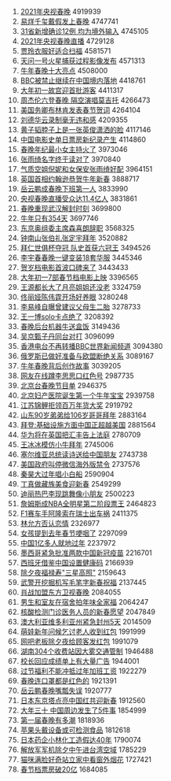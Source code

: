 1. [2021年央视春晚](http://www.baidu.com/baidu?cl=3&tn=SE_baiduhomet8_jmjb7mjw&rsv_dl=fyb_top&fr=top1000&wd=2021%C4%EA%D1%EB%CA%D3%B4%BA%CD%ED) 4919939
1. [易烊千玺戴假发上春晚](http://www.baidu.com/baidu?cl=3&tn=SE_baiduhomet8_jmjb7mjw&rsv_dl=fyb_top&fr=top1000&wd=%D2%D7%EC%C8%C7%A7%E7%F4%B4%F7%BC%D9%B7%A2%C9%CF%B4%BA%CD%ED) 4747741
1. [31省新增确诊12例 均为境外输入](http://www.baidu.com/baidu?cl=3&tn=SE_baiduhomet8_jmjb7mjw&rsv_dl=fyb_top&fr=top1000&wd=31%CA%A1%D0%C2%D4%F6%C8%B7%D5%EF12%C0%FD%20%BE%F9%CE%AA%BE%B3%CD%E2%CA%E4%C8%EB) 4745105
1. [2021年央视春晚直播](http://www.baidu.com/baidu?cl=3&tn=SE_baiduhomet8_jmjb7mjw&rsv_dl=fyb_top&fr=top1000&wd=2021%C4%EA%D1%EB%CA%D3%B4%BA%CD%ED%D6%B1%B2%A5) 4729128
1. [贾玲衣服好适合扫福](http://www.baidu.com/baidu?cl=3&tn=SE_baiduhomet8_jmjb7mjw&rsv_dl=fyb_top&fr=top1000&wd=%BC%D6%C1%E1%D2%C2%B7%FE%BA%C3%CA%CA%BA%CF%C9%A8%B8%A3) 4581571
1. [天问一号火星捕获过程影像发布](http://www.baidu.com/baidu?cl=3&tn=SE_baiduhomet8_jmjb7mjw&rsv_dl=fyb_top&fr=top1000&wd=%CC%EC%CE%CA%D2%BB%BA%C5%BB%F0%D0%C7%B2%B6%BB%F1%B9%FD%B3%CC%D3%B0%CF%F1%B7%A2%B2%BC) 4571313
1. [牛年春晚十大亮点](http://www.baidu.com/baidu?cl=3&tn=SE_baiduhomet8_jmjb7mjw&rsv_dl=fyb_top&fr=top1000&wd=%C5%A3%C4%EA%B4%BA%CD%ED%CA%AE%B4%F3%C1%C1%B5%E3) 4508000
1. [BBC被禁止继续在中国境内落地](http://www.baidu.com/baidu?cl=3&tn=SE_baiduhomet8_jmjb7mjw&rsv_dl=fyb_top&fr=top1000&wd=BBC%B1%BB%BD%FB%D6%B9%BC%CC%D0%F8%D4%DA%D6%D0%B9%FA%BE%B3%C4%DA%C2%E4%B5%D8) 4418761
1. [大年初一故宫迎首批游客](http://www.baidu.com/baidu?cl=3&tn=SE_baiduhomet8_jmjb7mjw&rsv_dl=fyb_top&fr=top1000&wd=%B4%F3%C4%EA%B3%F5%D2%BB%B9%CA%B9%AC%D3%AD%CA%D7%C5%FA%D3%CE%BF%CD) 4411317
1. [周杰伦六登春晚 隔空演唱莫吉托](http://www.baidu.com/baidu?cl=3&tn=SE_baiduhomet8_jmjb7mjw&rsv_dl=fyb_top&fr=top1000&wd=%D6%DC%BD%DC%C2%D7%C1%F9%B5%C7%B4%BA%CD%ED%20%B8%F4%BF%D5%D1%DD%B3%AA%C4%AA%BC%AA%CD%D0) 4266473
1. [美国务卿布林肯发表春节贺词](http://www.baidu.com/baidu?cl=3&tn=SE_baiduhomet8_jmjb7mjw&rsv_dl=fyb_top&fr=top1000&wd=%C3%C0%B9%FA%CE%F1%C7%E4%B2%BC%C1%D6%BF%CF%B7%A2%B1%ED%B4%BA%BD%DA%BA%D8%B4%CA) 4264104
1. [刘德华云录制毫无违和感](http://www.baidu.com/baidu?cl=3&tn=SE_baiduhomet8_jmjb7mjw&rsv_dl=fyb_top&fr=top1000&wd=%C1%F5%B5%C2%BB%AA%D4%C6%C2%BC%D6%C6%BA%C1%CE%DE%CE%A5%BA%CD%B8%D0) 4209355
1. [黄子韬脖子上是一张英俊潇洒的脸](http://www.baidu.com/baidu?cl=3&tn=SE_baiduhomet8_jmjb7mjw&rsv_dl=fyb_top&fr=top1000&wd=%BB%C6%D7%D3%E8%BA%B2%B1%D7%D3%C9%CF%CA%C7%D2%BB%D5%C5%D3%A2%BF%A1%E4%EC%C8%F7%B5%C4%C1%B3) 4117146
1. [中国电影史单日票房新纪录产生](http://www.baidu.com/baidu?cl=3&tn=SE_baiduhomet8_jmjb7mjw&rsv_dl=fyb_top&fr=top1000&wd=%D6%D0%B9%FA%B5%E7%D3%B0%CA%B7%B5%A5%C8%D5%C6%B1%B7%BF%D0%C2%BC%CD%C2%BC%B2%FA%C9%FA) 4114860
1. [春晚年纪最小女主持火了](http://www.baidu.com/baidu?cl=3&tn=SE_baiduhomet8_jmjb7mjw&rsv_dl=fyb_top&fr=top1000&wd=%B4%BA%CD%ED%C4%EA%BC%CD%D7%EE%D0%A1%C5%AE%D6%F7%B3%D6%BB%F0%C1%CB) 3973046
1. [张雨绮名字终于读对了](http://www.baidu.com/baidu?cl=3&tn=SE_baiduhomet8_jmjb7mjw&rsv_dl=fyb_top&fr=top1000&wd=%D5%C5%D3%EA%E7%B2%C3%FB%D7%D6%D6%D5%D3%DA%B6%C1%B6%D4%C1%CB) 3970840
1. [气质空姐倪妮和女保安张雨绮好配](http://www.baidu.com/baidu?cl=3&tn=SE_baiduhomet8_jmjb7mjw&rsv_dl=fyb_top&fr=top1000&wd=%C6%F8%D6%CA%BF%D5%BD%E3%C4%DF%C4%DD%BA%CD%C5%AE%B1%A3%B0%B2%D5%C5%D3%EA%E7%B2%BA%C3%C5%E4) 3964151
1. [英国首相约翰逊恭贺牛年新春](http://www.baidu.com/baidu?cl=3&tn=SE_baiduhomet8_jmjb7mjw&rsv_dl=fyb_top&fr=top1000&wd=%D3%A2%B9%FA%CA%D7%CF%E0%D4%BC%BA%B2%D1%B7%B9%A7%BA%D8%C5%A3%C4%EA%D0%C2%B4%BA) 3888717
1. [岳云鹏成春晚下班第一人](http://www.baidu.com/baidu?cl=3&tn=SE_baiduhomet8_jmjb7mjw&rsv_dl=fyb_top&fr=top1000&wd=%D4%C0%D4%C6%C5%F4%B3%C9%B4%BA%CD%ED%CF%C2%B0%E0%B5%DA%D2%BB%C8%CB) 3833990
1. [央视春晚直播受众达11.4亿人](http://www.baidu.com/baidu?cl=3&tn=SE_baiduhomet8_jmjb7mjw&rsv_dl=fyb_top&fr=top1000&wd=%D1%EB%CA%D3%B4%BA%CD%ED%D6%B1%B2%A5%CA%DC%D6%DA%B4%EF11.4%D2%DA%C8%CB) 3831861
1. [春晚重现武汉解封时刻](http://www.baidu.com/baidu?cl=3&tn=SE_baiduhomet8_jmjb7mjw&rsv_dl=fyb_top&fr=top1000&wd=%B4%BA%CD%ED%D6%D8%CF%D6%CE%E4%BA%BA%BD%E2%B7%E2%CA%B1%BF%CC) 3699800
1. [牛年只有354天](http://www.baidu.com/baidu?cl=3&tn=SE_baiduhomet8_jmjb7mjw&rsv_dl=fyb_top&fr=top1000&wd=%C5%A3%C4%EA%D6%BB%D3%D0354%CC%EC) 3697746
1. [东京奥组委主席森喜朗辞职](http://www.baidu.com/baidu?cl=3&tn=SE_baiduhomet8_jmjb7mjw&rsv_dl=fyb_top&fr=top1000&wd=%B6%AB%BE%A9%B0%C2%D7%E9%CE%AF%D6%F7%CF%AF%C9%AD%CF%B2%C0%CA%B4%C7%D6%B0) 3568325
1. [钟南山张伯礼张定宇拜年](http://www.baidu.com/baidu?cl=3&tn=SE_baiduhomet8_jmjb7mjw&rsv_dl=fyb_top&fr=top1000&wd=%D6%D3%C4%CF%C9%BD%D5%C5%B2%AE%C0%F1%D5%C5%B6%A8%D3%EE%B0%DD%C4%EA) 3520882
1. [拜仁世俱杯夺冠 队史首获六冠王](http://www.baidu.com/baidu?cl=3&tn=SE_baiduhomet8_jmjb7mjw&rsv_dl=fyb_top&fr=top1000&wd=%B0%DD%C8%CA%CA%C0%BE%E3%B1%AD%B6%E1%B9%DA%20%B6%D3%CA%B7%CA%D7%BB%F1%C1%F9%B9%DA%CD%F5) 3494526
1. [李宇春春晚一键变装18套华服](http://www.baidu.com/baidu?cl=3&tn=SE_baiduhomet8_jmjb7mjw&rsv_dl=fyb_top&fr=top1000&wd=%C0%EE%D3%EE%B4%BA%B4%BA%CD%ED%D2%BB%BC%FC%B1%E4%D7%B018%CC%D7%BB%AA%B7%FE) 3445346
1. [贺岁档电影首波口碑来了](http://www.baidu.com/baidu?cl=3&tn=SE_baiduhomet8_jmjb7mjw&rsv_dl=fyb_top&fr=top1000&wd=%BA%D8%CB%EA%B5%B5%B5%E7%D3%B0%CA%D7%B2%A8%BF%DA%B1%AE%C0%B4%C1%CB) 3443433
1. [大年初一7部春节档电影上映](http://www.baidu.com/baidu?cl=3&tn=SE_baiduhomet8_jmjb7mjw&rsv_dl=fyb_top&fr=top1000&wd=%B4%F3%C4%EA%B3%F5%D2%BB7%B2%BF%B4%BA%BD%DA%B5%B5%B5%E7%D3%B0%C9%CF%D3%B3) 3396565
1. [王源都长大了月亮姐姐还没老](http://www.baidu.com/baidu?cl=3&tn=SE_baiduhomet8_jmjb7mjw&rsv_dl=fyb_top&fr=top1000&wd=%CD%F5%D4%B4%B6%BC%B3%A4%B4%F3%C1%CB%D4%C2%C1%C1%BD%E3%BD%E3%BB%B9%C3%BB%C0%CF) 3324759
1. [佟丽娅陈伟霆开场好养眼](http://www.baidu.com/baidu?cl=3&tn=SE_baiduhomet8_jmjb7mjw&rsv_dl=fyb_top&fr=top1000&wd=%D9%A1%C0%F6%E6%AB%B3%C2%CE%B0%F6%AA%BF%AA%B3%A1%BA%C3%D1%F8%D1%DB) 3280248
1. [李易峰自曝曾建议父母生二胎](http://www.baidu.com/baidu?cl=3&tn=SE_baiduhomet8_jmjb7mjw&rsv_dl=fyb_top&fr=top1000&wd=%C0%EE%D2%D7%B7%E5%D7%D4%C6%D8%D4%F8%BD%A8%D2%E9%B8%B8%C4%B8%C9%FA%B6%FE%CC%A5) 3278733
1. [王一博solo卡点绝了](http://www.baidu.com/baidu?cl=3&tn=SE_baiduhomet8_jmjb7mjw&rsv_dl=fyb_top&fr=top1000&wd=%CD%F5%D2%BB%B2%A9solo%BF%A8%B5%E3%BE%F8%C1%CB) 3208392
1. [春晚后台机器牛送盒饭](http://www.baidu.com/baidu?cl=3&tn=SE_baiduhomet8_jmjb7mjw&rsv_dl=fyb_top&fr=top1000&wd=%B4%BA%CD%ED%BA%F3%CC%A8%BB%FA%C6%F7%C5%A3%CB%CD%BA%D0%B7%B9) 3149436
1. [吴京甄子丹同台对打](http://www.baidu.com/baidu?cl=3&tn=SE_baiduhomet8_jmjb7mjw&rsv_dl=fyb_top&fr=top1000&wd=%CE%E2%BE%A9%D5%E7%D7%D3%B5%A4%CD%AC%CC%A8%B6%D4%B4%F2) 3096099
1. [香港电台不再转播BBC世界新闻频道](http://www.baidu.com/baidu?cl=3&tn=SE_baiduhomet8_jmjb7mjw&rsv_dl=fyb_top&fr=top1000&wd=%CF%E3%B8%DB%B5%E7%CC%A8%B2%BB%D4%D9%D7%AA%B2%A5BBC%CA%C0%BD%E7%D0%C2%CE%C5%C6%B5%B5%C0) 3094380
1. [俄罗斯已做好准备与欧盟断绝关系](http://www.baidu.com/baidu?cl=3&tn=SE_baiduhomet8_jmjb7mjw&rsv_dl=fyb_top&fr=top1000&wd=%B6%ED%C2%DE%CB%B9%D2%D1%D7%F6%BA%C3%D7%BC%B1%B8%D3%EB%C5%B7%C3%CB%B6%CF%BE%F8%B9%D8%CF%B5) 3089167
1. [牛年春晚背后创作故事](http://www.baidu.com/baidu?cl=3&tn=SE_baiduhomet8_jmjb7mjw&rsv_dl=fyb_top&fr=top1000&wd=%C5%A3%C4%EA%B4%BA%CD%ED%B1%B3%BA%F3%B4%B4%D7%F7%B9%CA%CA%C2) 3039205
1. [网友在线蹲李思思口红色号](http://www.baidu.com/baidu?cl=3&tn=SE_baiduhomet8_jmjb7mjw&rsv_dl=fyb_top&fr=top1000&wd=%CD%F8%D3%D1%D4%DA%CF%DF%B6%D7%C0%EE%CB%BC%CB%BC%BF%DA%BA%EC%C9%AB%BA%C5) 2987735
1. [北京台春晚节目单](http://www.baidu.com/baidu?cl=3&tn=SE_baiduhomet8_jmjb7mjw&rsv_dl=fyb_top&fr=top1000&wd=%B1%B1%BE%A9%CC%A8%B4%BA%CD%ED%BD%DA%C4%BF%B5%A5) 2946375
1. [北京妇产医院诞生第一个牛年宝宝](http://www.baidu.com/baidu?cl=3&tn=SE_baiduhomet8_jmjb7mjw&rsv_dl=fyb_top&fr=top1000&wd=%B1%B1%BE%A9%B8%BE%B2%FA%D2%BD%D4%BA%B5%AE%C9%FA%B5%DA%D2%BB%B8%F6%C5%A3%C4%EA%B1%A6%B1%A6) 2939758
1. [江苏锦鲤拒领百万年货大奖](http://www.baidu.com/baidu?cl=3&tn=SE_baiduhomet8_jmjb7mjw&rsv_dl=fyb_top&fr=top1000&wd=%BD%AD%CB%D5%BD%F5%C0%F0%BE%DC%C1%EC%B0%D9%CD%F2%C4%EA%BB%F5%B4%F3%BD%B1) 2919792
1. [山东90岁弟弟给106岁哥哥拜年](http://www.baidu.com/baidu?cl=3&tn=SE_baiduhomet8_jmjb7mjw&rsv_dl=fyb_top&fr=top1000&wd=%C9%BD%B6%AB90%CB%EA%B5%DC%B5%DC%B8%F8106%CB%EA%B8%E7%B8%E7%B0%DD%C4%EA) 2883164
1. [拜登:基础设施方面中国正超越美国](http://www.baidu.com/baidu?cl=3&tn=SE_baiduhomet8_jmjb7mjw&rsv_dl=fyb_top&fr=top1000&wd=%B0%DD%B5%C7%3A%BB%F9%B4%A1%C9%E8%CA%A9%B7%BD%C3%E6%D6%D0%B9%FA%D5%FD%B3%AC%D4%BD%C3%C0%B9%FA) 2881564
1. [华为将在英国把汇丰告上法庭](http://www.baidu.com/baidu?cl=3&tn=SE_baiduhomet8_jmjb7mjw&rsv_dl=fyb_top&fr=top1000&wd=%BB%AA%CE%AA%BD%AB%D4%DA%D3%A2%B9%FA%B0%D1%BB%E3%B7%E1%B8%E6%C9%CF%B7%A8%CD%A5) 2780709
1. [王冰冰模仿小牛拜年](http://www.baidu.com/baidu?cl=3&tn=SE_baiduhomet8_jmjb7mjw&rsv_dl=fyb_top&fr=top1000&wd=%CD%F5%B1%F9%B1%F9%C4%A3%B7%C2%D0%A1%C5%A3%B0%DD%C4%EA) 2745006
1. [塞尔维亚总统读诗送给中国朋友](http://www.baidu.com/baidu?cl=3&tn=SE_baiduhomet8_jmjb7mjw&rsv_dl=fyb_top&fr=top1000&wd=%C8%FB%B6%FB%CE%AC%D1%C7%D7%DC%CD%B3%B6%C1%CA%AB%CB%CD%B8%F8%D6%D0%B9%FA%C5%F3%D3%D1) 2743738
1. [美国政府叫停微信海外版禁令](http://www.baidu.com/baidu?cl=3&tn=SE_baiduhomet8_jmjb7mjw&rsv_dl=fyb_top&fr=top1000&wd=%C3%C0%B9%FA%D5%FE%B8%AE%BD%D0%CD%A3%CE%A2%D0%C5%BA%A3%CD%E2%B0%E6%BD%FB%C1%EE) 2737576
1. [秦昊大过年唱小白船](http://www.baidu.com/baidu?cl=3&tn=SE_baiduhomet8_jmjb7mjw&rsv_dl=fyb_top&fr=top1000&wd=%C7%D8%EA%BB%B4%F3%B9%FD%C4%EA%B3%AA%D0%A1%B0%D7%B4%AC) 2590904
1. [丁真做藏族美食迎新春](http://www.baidu.com/baidu?cl=3&tn=SE_baiduhomet8_jmjb7mjw&rsv_dl=fyb_top&fr=top1000&wd=%B6%A1%D5%E6%D7%F6%B2%D8%D7%E5%C3%C0%CA%B3%D3%AD%D0%C2%B4%BA) 2549299
1. [迪丽热巴李现跳舞像小朋友](http://www.baidu.com/baidu?cl=3&tn=SE_baiduhomet8_jmjb7mjw&rsv_dl=fyb_top&fr=top1000&wd=%B5%CF%C0%F6%C8%C8%B0%CD%C0%EE%CF%D6%CC%F8%CE%E8%CF%F1%D0%A1%C5%F3%D3%D1) 2500223
1. [詹姆斯成NBA全明星第二阶段票王](http://www.baidu.com/baidu?cl=3&tn=SE_baiduhomet8_jmjb7mjw&rsv_dl=fyb_top&fr=top1000&wd=%D5%B2%C4%B7%CB%B9%B3%C9NBA%C8%AB%C3%F7%D0%C7%B5%DA%B6%FE%BD%D7%B6%CE%C6%B1%CD%F5) 2464823
1. [F1赛车手阿隆索在瑞士出车祸](http://www.baidu.com/baidu?cl=3&tn=SE_baiduhomet8_jmjb7mjw&rsv_dl=fyb_top&fr=top1000&wd=F1%C8%FC%B3%B5%CA%D6%B0%A2%C2%A1%CB%F7%D4%DA%C8%F0%CA%BF%B3%F6%B3%B5%BB%F6) 2411375
1. [林允方否认恋情](http://www.baidu.com/baidu?cl=3&tn=SE_baiduhomet8_jmjb7mjw&rsv_dl=fyb_top&fr=top1000&wd=%C1%D6%D4%CA%B7%BD%B7%F1%C8%CF%C1%B5%C7%E9) 2326977
1. [女孩提到去年春节哽咽了](http://www.baidu.com/baidu?cl=3&tn=SE_baiduhomet8_jmjb7mjw&rsv_dl=fyb_top&fr=top1000&wd=%C5%AE%BA%A2%CC%E1%B5%BD%C8%A5%C4%EA%B4%BA%BD%DA%DF%EC%D1%CA%C1%CB) 2297099
1. [中国1亿多人就地过年](http://www.baidu.com/baidu?cl=3&tn=SE_baiduhomet8_jmjb7mjw&rsv_dl=fyb_top&fr=top1000&wd=%D6%D0%B9%FA1%D2%DA%B6%E0%C8%CB%BE%CD%B5%D8%B9%FD%C4%EA) 2237972
1. [墨西哥紧急批准两款中国新冠疫苗](http://www.baidu.com/baidu?cl=3&tn=SE_baiduhomet8_jmjb7mjw&rsv_dl=fyb_top&fr=top1000&wd=%C4%AB%CE%F7%B8%E7%BD%F4%BC%B1%C5%FA%D7%BC%C1%BD%BF%EE%D6%D0%B9%FA%D0%C2%B9%DA%D2%DF%C3%E7) 2216701
1. [西班牙借鉴中国设置健康码](http://www.baidu.com/baidu?cl=3&tn=SE_baiduhomet8_jmjb7mjw&rsv_dl=fyb_top&fr=top1000&wd=%CE%F7%B0%E0%D1%C0%BD%E8%BC%F8%D6%D0%B9%FA%C9%E8%D6%C3%BD%A1%BF%B5%C2%EB) 2166939
1. [除夕夜福禄寿"三星高照"](http://www.baidu.com/baidu?cl=3&tn=SE_baiduhomet8_jmjb7mjw&rsv_dl=fyb_top&fr=top1000&wd=%B3%FD%CF%A6%D2%B9%B8%A3%C2%BB%CA%D9%22%C8%FD%D0%C7%B8%DF%D5%D5%22) 2159643
1. [武警开挖掘机写毛笔字新春祝福](http://www.baidu.com/baidu?cl=3&tn=SE_baiduhomet8_jmjb7mjw&rsv_dl=fyb_top&fr=top1000&wd=%CE%E4%BE%AF%BF%AA%CD%DA%BE%F2%BB%FA%D0%B4%C3%AB%B1%CA%D7%D6%D0%C2%B4%BA%D7%A3%B8%A3) 2137445
1. [肖战加盟东方卫视春晚](http://www.baidu.com/baidu?cl=3&tn=SE_baiduhomet8_jmjb7mjw&rsv_dl=fyb_top&fr=top1000&wd=%D0%A4%D5%BD%BC%D3%C3%CB%B6%AB%B7%BD%CE%C0%CA%D3%B4%BA%CD%ED) 2084055
1. [男生和室友在宿舍拍年味全家福](http://www.baidu.com/baidu?cl=3&tn=SE_baiduhomet8_jmjb7mjw&rsv_dl=fyb_top&fr=top1000&wd=%C4%D0%C9%FA%BA%CD%CA%D2%D3%D1%D4%DA%CB%DE%C9%E1%C5%C4%C4%EA%CE%B6%C8%AB%BC%D2%B8%A3) 2064247
1. [核酸检测门诊医务人员的新春愿望](http://www.baidu.com/baidu?cl=3&tn=SE_baiduhomet8_jmjb7mjw&rsv_dl=fyb_top&fr=top1000&wd=%BA%CB%CB%E1%BC%EC%B2%E2%C3%C5%D5%EF%D2%BD%CE%F1%C8%CB%D4%B1%B5%C4%D0%C2%B4%BA%D4%B8%CD%FB) 2047849
1. [澳大利亚维多利亚州紧急封州5天](http://www.baidu.com/baidu?cl=3&tn=SE_baiduhomet8_jmjb7mjw&rsv_dl=fyb_top&fr=top1000&wd=%B0%C4%B4%F3%C0%FB%D1%C7%CE%AC%B6%E0%C0%FB%D1%C7%D6%DD%BD%F4%BC%B1%B7%E2%D6%DD5%CC%EC) 2014509
1. [萌娃新年问候乞讨老人收到红包](http://www.baidu.com/baidu?cl=3&tn=SE_baiduhomet8_jmjb7mjw&rsv_dl=fyb_top&fr=top1000&wd=%C3%C8%CD%DE%D0%C2%C4%EA%CE%CA%BA%F2%C6%F2%CC%D6%C0%CF%C8%CB%CA%D5%B5%BD%BA%EC%B0%FC) 1991999
1. [网吧老板除夕夜给顾客发红包](http://www.baidu.com/baidu?cl=3&tn=SE_baiduhomet8_jmjb7mjw&rsv_dl=fyb_top&fr=top1000&wd=%CD%F8%B0%C9%C0%CF%B0%E5%B3%FD%CF%A6%D2%B9%B8%F8%B9%CB%BF%CD%B7%A2%BA%EC%B0%FC) 1991079
1. [湖南304个收费站因大雾交通管制](http://www.baidu.com/baidu?cl=3&tn=SE_baiduhomet8_jmjb7mjw&rsv_dl=fyb_top&fr=top1000&wd=%BA%FE%C4%CF304%B8%F6%CA%D5%B7%D1%D5%BE%D2%F2%B4%F3%CE%ED%BD%BB%CD%A8%B9%DC%D6%C6) 1946488
1. [校长回应成绩单上有大量广告](http://www.baidu.com/baidu?cl=3&tn=SE_baiduhomet8_jmjb7mjw&rsv_dl=fyb_top&fr=top1000&wd=%D0%A3%B3%A4%BB%D8%D3%A6%B3%C9%BC%A8%B5%A5%C9%CF%D3%D0%B4%F3%C1%BF%B9%E3%B8%E6) 1944001
1. [过节福利不能冲抵过年加班工资](http://www.baidu.com/baidu?cl=3&tn=SE_baiduhomet8_jmjb7mjw&rsv_dl=fyb_top&fr=top1000&wd=%B9%FD%BD%DA%B8%A3%C0%FB%B2%BB%C4%DC%B3%E5%B5%D6%B9%FD%C4%EA%BC%D3%B0%E0%B9%A4%D7%CA) 1922279
1. [春晚连口罩都是红色的](http://www.baidu.com/baidu?cl=3&tn=SE_baiduhomet8_jmjb7mjw&rsv_dl=fyb_top&fr=top1000&wd=%B4%BA%CD%ED%C1%AC%BF%DA%D5%D6%B6%BC%CA%C7%BA%EC%C9%AB%B5%C4) 1921391
1. [岳云鹏春晚嘴瓢失误](http://www.baidu.com/baidu?cl=3&tn=SE_baiduhomet8_jmjb7mjw&rsv_dl=fyb_top&fr=top1000&wd=%D4%C0%D4%C6%C5%F4%B4%BA%CD%ED%D7%EC%C6%B0%CA%A7%CE%F3) 1920777
1. [日本东京塔点亮中国红共迎新春](http://www.baidu.com/baidu?cl=3&tn=SE_baiduhomet8_jmjb7mjw&rsv_dl=fyb_top&fr=top1000&wd=%C8%D5%B1%BE%B6%AB%BE%A9%CB%FE%B5%E3%C1%C1%D6%D0%B9%FA%BA%EC%B9%B2%D3%AD%D0%C2%B4%BA) 1912560
1. [大年三十 中国周边发生了5件事](http://www.baidu.com/baidu?cl=3&tn=SE_baiduhomet8_jmjb7mjw&rsv_dl=fyb_top&fr=top1000&wd=%B4%F3%C4%EA%C8%FD%CA%AE%20%D6%D0%B9%FA%D6%DC%B1%DF%B7%A2%C9%FA%C1%CB5%BC%FE%CA%C2) 1854999
1. [第一届春晚有多潮](http://www.baidu.com/baidu?cl=3&tn=SE_baiduhomet8_jmjb7mjw&rsv_dl=fyb_top&fr=top1000&wd=%B5%DA%D2%BB%BD%EC%B4%BA%CD%ED%D3%D0%B6%E0%B3%B1) 1818936
1. [苹果头戴设备或可检测食品](http://www.baidu.com/baidu?cl=3&tn=SE_baiduhomet8_jmjb7mjw&rsv_dl=fyb_top&fr=top1000&wd=%C6%BB%B9%FB%CD%B7%B4%F7%C9%E8%B1%B8%BB%F2%BF%C9%BC%EC%B2%E2%CA%B3%C6%B7) 1812618
1. [日本药企小林化工造假达40年](http://www.baidu.com/baidu?cl=3&tn=SE_baiduhomet8_jmjb7mjw&rsv_dl=fyb_top&fr=top1000&wd=%C8%D5%B1%BE%D2%A9%C6%F3%D0%A1%C1%D6%BB%AF%B9%A4%D4%EC%BC%D9%B4%EF40%C4%EA) 1790074
1. [解放军军机除夕中午进台湾空域](http://www.baidu.com/baidu?cl=3&tn=SE_baiduhomet8_jmjb7mjw&rsv_dl=fyb_top&fr=top1000&wd=%BD%E2%B7%C5%BE%FC%BE%FC%BB%FA%B3%FD%CF%A6%D6%D0%CE%E7%BD%F8%CC%A8%CD%E5%BF%D5%D3%F2) 1785229
1. [猫咪满脸好奇站立家中看窗外烟花](http://www.baidu.com/baidu?cl=3&tn=SE_baiduhomet8_jmjb7mjw&rsv_dl=fyb_top&fr=top1000&wd=%C3%A8%DF%E4%C2%FA%C1%B3%BA%C3%C6%E6%D5%BE%C1%A2%BC%D2%D6%D0%BF%B4%B4%B0%CD%E2%D1%CC%BB%A8) 1727421
1. [春节档票房破20亿](http://www.baidu.com/baidu?cl=3&tn=SE_baiduhomet8_jmjb7mjw&rsv_dl=fyb_top&fr=top1000&wd=%B4%BA%BD%DA%B5%B5%C6%B1%B7%BF%C6%C620%D2%DA) 1684085